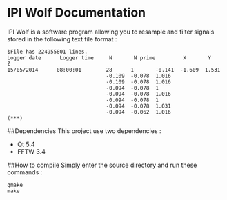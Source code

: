 IPI Wolf Documentation
===================
IPI Wolf is a software program allowing you to resample and filter signals stored in the following text file format :
~~~~~~~~~~~~~
$File has 224955801 lines.                                                                                                                            
Logger date      Logger time     N       N prime         X       Y       Z 
15/05/2014      08:00:01        28      1       -0.141  -1.609  1.531
                                -0.109  -0.078  1.016
                                -0.109  -0.078  1.016
                                -0.094  -0.078  1
                                -0.094  -0.078  1.016
                                -0.094  -0.078  1
                                -0.094  -0.078  1.031
                                -0.094  -0.062  1.016
(***)
~~~~~~~~~~~~~
##Dependencies
This project use two dependencies :
* Qt 5.4
* FFTW 3.4

##How to compile
Simply enter the source directory and run these commands :
~~~~~~~~~~~~~
qmake
make
~~~~~~~~~~~~~